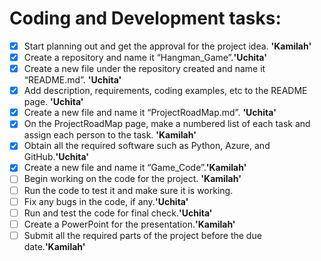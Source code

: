 # Coding and Development tasks: 
- [x] Start planning out and get the approval for the project idea. **'Kamilah'** 
- [x] Create a repository and name it “Hangman_Game”.**'Uchita'**  
- [x] Create a new file under the repository created and name it “README.md”. **'Uchita'** 
- [x] Add description, requirements, coding examples, etc to the README page. **'Uchita'** 
- [x] Create a new file and name it “ProjectRoadMap.md”. **'Uchita'** 
- [x] On the ProjectRoadMap page, make a numbered list of each task and assign each person to the task. **'Kamilah'** 
- [x] Obtain all the required software such as Python, Azure, and GitHub.**'Uchita'**  
- [x] Create a new file and name it “Game_Code”.**'Kamilah'** 
- [ ] Begin working on the code for the project. **'Kamilah'** 
- [ ] Run the code to test it and make sure it is working.
- [ ] Fix any bugs in the code, if any.**'Uchita'**
- [ ] Run and test the code for final check.**'Uchita'**
- [ ] Create a PowerPoint for the presentation.**'Kamilah'** 
- [ ] Submit all the required parts of the project before the due date.**'Kamilah'** 
